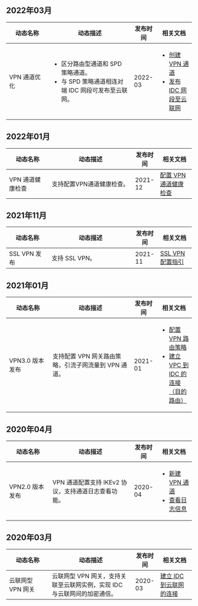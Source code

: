 ## 2022年03月
<table>
<thead>
<tr>
<th width="25%">动态名称</th>
<th width="50%">动态描述</th>
<th width="5%">发布时间</th>
<th width="20%">相关文档</th>
</tr>
</thead>
<tbody><tr>
<td>VPN 通道优化</td>
<td><ul>
<li>区分路由型通道和 SPD 策略通道。</li>
<li>与 SPD 策略通道相连对端 IDC 网段可发布至云联网。</li>
</ul></td>
<td>2022-03</td>
<td><ul>
<li><a href="https://cloud.tencent.com/document/product/554/52864">创建 VPN 通道</a></li>
<li><a href="https://cloud.tencent.com/document/product/554/71641">发布 IDC 网段至云联网</a></li>
</td>
</tr>
</tbody></table>


## 2022年01月
<table>
<thead>
<tr>
<th width="25%">动态名称</th>
<th width="50%">动态描述</th>
<th width="5%">发布时间</th>
<th width="20%">相关文档</th>
</tr>
</thead>
<tbody><tr>
<td>VPN 通道健康检查</td>
<td>支持配置VPN通道健康检查。</td>
<td>2021-12</td>
<td><a href="https://cloud.tencent.com/document/product/554/70209" target="_blank">配置 VPN 通道健康检查</a></td>
</tr>
</tbody></table>


## 2021年11月
<table>
<thead>
<tr>
<th width="25%">动态名称</th>
<th width="50%">动态描述</th>
<th width="5%">发布时间</th>
<th width="20%">相关文档</th>
</tr>
</thead>
<tbody><tr>
<td>SSL VPN 发布</td>
<td>支持 SSL VPN。</td>
<td>2021-11</td>
<td><a href="https://cloud.tencent.com/document/product/554/63715" target="_blank">SSL VPN 配置指引</a></td>
</tr>
</tbody></table>



## 2021年01月
<table>
<thead>
<tr>
<th width="25%">动态名称</th>
<th width="50%">动态描述</th>
<th width="5%">发布时间</th>
<th width="20%">相关文档</th>
</tr>
</thead>
<tbody><tr>
<td>VPN3.0 版本发布</td>
<td>支持配置 VPN 网关路由策略，引流子网流量到 VPN 通道。
</td>
<td>2021-01</td>
<td><ul><li><a href="https://cloud.tencent.com/document/product/554/52860">配置 VPN 路由策略</a><li><a href="https://cloud.tencent.com/document/product/554/52853">建立 VPC 到 IDC 的连接（目的路由）</a></td>
</tr>
</tbody></table>


## 2020年04月
<table>
<thead>
<tr>
<th width="25%">动态名称</th>
<th width="50%">动态描述</th>
<th width="5%">发布时间</th>
<th width="20%">相关文档</th>
</tr>
</thead>
<tbody><tr>
<td>VPN2.0 版本发布</td>
<td>VPN 通道配置支持 IKEv2 协议，支持通道日志查看功能。</td>
<td>2020-04</td>
<td><ul><li><a href="https://cloud.tencent.com/document/product/554/52864" target="_blank">新建 VPN 通道</a><li><a href="https://cloud.tencent.com/document/product/554/52903" target="_blank">查看日志信息</a></td>
</tr>
</tbody></table>


## 2020年03月
<table>
<thead>
<tr>
<th width="25%">动态名称</th>
<th width="50%">动态描述</th>
<th width="5%">发布时间</th>
<th width="20%">相关文档</th>
</tr>
</thead>
<tbody><tr>
<td>云联网型 VPN 网关</td>
<td>云联网型 VPN 网关，支持关联至云联网实例，实现 IDC 与云联网间的加密通信。</td>
<td>2020-03</td>
<td><a href="https://cloud.tencent.com/document/product/554/44267" target="_blank">建立 IDC 到云联网的连接</a></td>
</tr>
</tbody></table>

